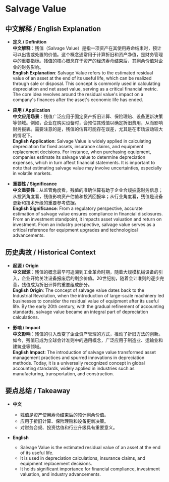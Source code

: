 # Salvage Value

## 中文解释 / English Explanation

* **定义 / Definition**  
  **中文解释**：残值（Salvage Value）是指一项资产在其使用寿命结束时，预计可以出售或处置的价值。这个概念通常用于计算折旧和资产净值，是财务管理中的重要指标。残值的核心概念在于资产的经济寿命结束后，其剩余价值对企业的财务影响。  
  **English Explanation**: Salvage Value refers to the estimated residual value of an asset at the end of its useful life, which can be realized through sale or disposal. This concept is commonly used in calculating depreciation and net asset value, serving as a critical financial metric. The core idea revolves around the residual value's impact on a company's finances after the asset's economic life has ended.

* **应用 / Application**  
  **中文应用场景**：残值广泛应用于固定资产折旧计算、保险理赔、设备更新决策等领域。例如，企业在购买设备时，会预估其残值以确定折旧费用，从而影响财务报表。需要注意的是，残值的估算可能存在误差，尤其是在市场波动较大的情况下。  
  **English Application**: Salvage Value is widely applied in calculating depreciation for fixed assets, insurance claims, and equipment replacement decisions. For instance, when purchasing equipment, companies estimate its salvage value to determine depreciation expenses, which in turn affect financial statements. It is important to note that estimating salvage value may involve uncertainties, especially in volatile markets.

* **重要性 / Significance**  
  **中文重要性**：从监管角度看，残值的准确估算有助于企业合规披露财务信息；从投资角度看，残值影响资产估值和投资回报率；从行业角度看，残值是设备更新和技术升级的重要参考依据。  
  **English Significance**: From a regulatory perspective, accurate estimation of salvage value ensures compliance in financial disclosures. From an investment standpoint, it impacts asset valuation and return on investment. From an industry perspective, salvage value serves as a critical reference for equipment upgrades and technological advancements.

## 历史典故 / Historical Context

* **起源 / Origin**  
  **中文起源**：残值的概念最早可追溯到工业革命时期，随着大规模机械设备的引入，企业开始关注设备报废后的剩余价值。20世纪初，随着会计准则的逐步完善，残值成为折旧计算的重要组成部分。  
  **English Origin**: The concept of salvage value dates back to the Industrial Revolution, when the introduction of large-scale machinery led businesses to consider the residual value of equipment after its useful life. By the early 20th century, with the gradual refinement of accounting standards, salvage value became an integral part of depreciation calculations.

* **影响 / Impact**  
  **中文影响**：残值的引入改变了企业资产管理的方式，推动了折旧方法的创新。如今，残值已成为全球会计准则中的通用概念，广泛应用于制造业、运输业和建筑业等领域。  
  **English Impact**: The introduction of salvage value transformed asset management practices and spurred innovations in depreciation methods. Today, it is a universally recognized concept in global accounting standards, widely applied in industries such as manufacturing, transportation, and construction.

## 要点总结 / Takeaway

* **中文**  
  - 残值是资产使用寿命结束后的预计剩余价值。  
  - 应用于折旧计算、保险理赔和设备更新决策。  
  - 对财务合规、投资估值和行业升级具有重要意义。  

* **English**  
  - Salvage Value is the estimated residual value of an asset at the end of its useful life.  
  - It is used in depreciation calculations, insurance claims, and equipment replacement decisions.  
  - It holds significant importance for financial compliance, investment valuation, and industry advancements.